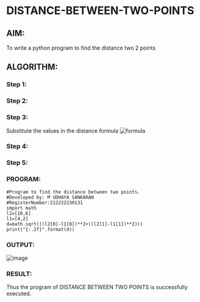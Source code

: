 # DISTANCE-BETWEEN-TWO-POINTS

## AIM:
To write a python program to find the distance two 2 points
## ALGORITHM:
### Step 1: 
### Step 2: 
### Step 3: 
Substitute the values in the distance formula  ![formula](/formula.JPG)
### Step 4: 
### Step 5: 
### PROGRAM:
```
#Program to find the distance between two points.
#Developed by: M UDHAYA SANKARAN
#RegisterNumber:212222230131
import math
l2=[10,6]
l1=[4,2]
d=math.sqrt(((l2[0]-l1[0])**2+((l2[1]-l1[1])**2)))
print("{:.2f}".format(d))
```

### OUTPUT:
![image](https://github.com/Udhayasankaran04/DISTANCE-BETWEEN-TWO-POINTS/assets/119393933/e399d32b-368e-43ad-9ac8-84eb6879ed49)

### RESULT:
Thus the program of DISTANCE BETWEEN TWO POINTS is successfully executed.
